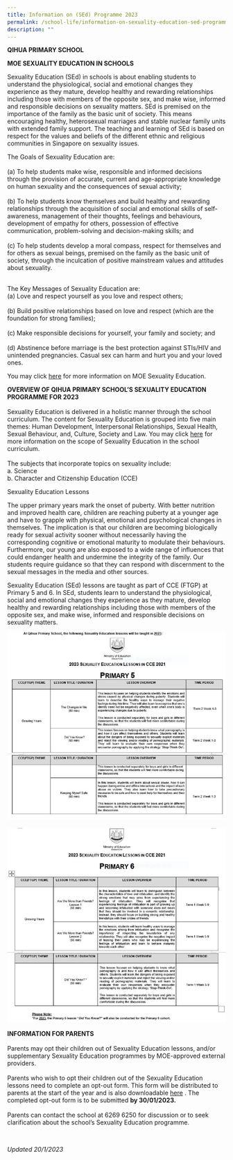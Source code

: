 ```yaml
---
title: Information on (SEd) Programme 2023
permalink: /school-life/information-on-sexuality-education-sed-programme/
description: ""
---
```

**QIHUA PRIMARY SCHOOL**

**MOE SEXUALITY EDUCATION IN SCHOOLS**

Sexuality Education (SEd) in schools is about enabling students to understand the physiological, social and emotional changes they experience as they mature, develop healthy and rewarding relationships including those with members of the opposite sex, and make wise, informed and responsible decisions on sexuality matters. SEd is premised on the importance of the family as the basic unit of society. This means encouraging healthy, heterosexual marriages and stable nuclear family units with extended family support. The teaching and learning of SEd is based on respect for the values and beliefs of the different ethnic and religious communities in Singapore on sexuality issues.

The Goals of Sexuality Education are:
<BR>
<BR>
(a)	To help students make wise, responsible and informed decisions through the provision of accurate, current and age-appropriate knowledge on human sexuality and the consequences of sexual activity;
<BR>
<BR>
(b)	To help students know themselves and build healthy and rewarding relationships through the acquisition of social and emotional skills of self-awareness, management of their thoughts, feelings and behaviours, development of empathy for others, possession of effective communication, problem-solving and decision-making skills; and
<BR>
<BR>
(c)	To help students develop a moral compass, respect for themselves and for others as sexual beings, premised on the family as the basic unit of society, through the inculcation of positive mainstream values and attitudes about sexuality. 
<BR>
<BR>

The Key Messages of Sexuality Education are:
<BR>
(a)	Love and respect yourself as you love and respect others;
<BR>
<BR>
(b)	Build positive relationships based on love and respect (which are the foundation for strong families);
<BR>
<BR>
(c)	Make responsible decisions for yourself, your family and society; and
<BR>
<BR>
(d)	Abstinence before marriage is the best protection against STIs/HIV and unintended pregnancies. Casual sex can harm and hurt you and your loved ones.
<BR>

You may click [here](https://go.gov.sg/moe-sexuality-education) for more information on MOE Sexuality Education. 


 
**OVERVIEW OF QIHUA PRIMARY SCHOOL’S SEXUALITY EDUCATION PROGRAMME FOR 2023**
<BR>
<BR>
Sexuality Education is delivered in a holistic manner through the school curriculum. The content for Sexuality Education is grouped into five main themes: Human Development, Interpersonal Relationships, Sexual Health, Sexual Behaviour, and, Culture, Society and Law. You may click [here](https://go.gov.sg/moe-sexuality-education-scope)  for more information on the scope of Sexuality Education in the school curriculum.
<BR>
<BR>
The subjects that incorporate topics on sexuality include:
<BR>
a.	Science 
<BR>
b.	Character and Citizenship Education (CCE)


Sexuality Education Lessons 

The upper primary years mark the onset of puberty. With better nutrition and improved health care, children are reaching puberty at a younger age and have to grapple with physical, emotional and psychological changes in themselves. The implication is that our children are becoming biologically ready for sexual activity sooner without necessarily having the corresponding cognitive or emotional maturity to modulate their behaviours. Furthermore, our young are also exposed to a wide range of influences that could endanger health and undermine the integrity of the family. Our students require guidance so that they can respond with discernment to the sexual messages in the media and other sources. 


Sexuality Education (SEd) lessons are taught as part of CCE (FTGP) at Primary 5 and 6. In SEd, students learn to understand the physiological, social and emotional changes they experience as they mature, develop healthy and rewarding relationships including those with members of the opposite sex, and make wise, informed and responsible decisions on sexuality matters.

![](/images/GYP_P5A.jpeg)
<BR>
<BR>
![](/images/GYP_P6A.jpeg)

**INFORMATION FOR PARENTS**
<BR>
<BR>
Parents may opt their children out of Sexuality Education lessons, and/or supplementary Sexuality Education programmes by MOE-approved external providers. 
<BR>
<BR>
Parents who wish to opt their children out of the Sexuality Education lessons need to complete an opt-out form. This form will be distributed to parents at the start of the year and is also downloadable [here](/files/2023%20GROWING%20YEARS%20PARENT%20OPT-OUT%20FORM_updated.pdf)  . The completed opt-out form is to be submitted **by 30/01/2023.**
<BR>
<BR>
Parents can contact the school at 6269 6250 for discussion or to seek clarification about the school’s Sexuality Education programme.

<BR>



*Updated 20/1/2023*